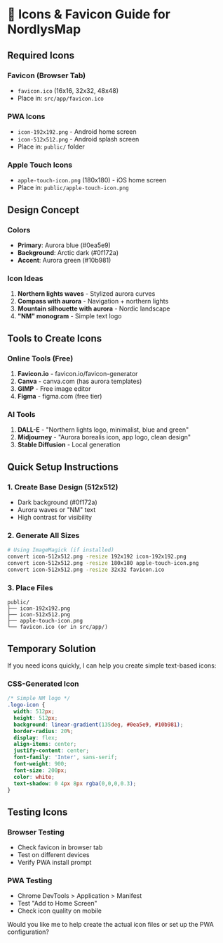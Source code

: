 # 🎨 Icons & Favicon Guide for NordlysMap

## Required Icons

### Favicon (Browser Tab)
- `favicon.ico` (16x16, 32x32, 48x48)
- Place in: `src/app/favicon.ico`

### PWA Icons
- `icon-192x192.png` - Android home screen
- `icon-512x512.png` - Android splash screen
- Place in: `public/` folder

### Apple Touch Icons
- `apple-touch-icon.png` (180x180) - iOS home screen
- Place in: `public/apple-touch-icon.png`

## Design Concept

### Colors
- **Primary**: Aurora blue (#0ea5e9)
- **Background**: Arctic dark (#0f172a)
- **Accent**: Aurora green (#10b981)

### Icon Ideas
1. **Northern lights waves** - Stylized aurora curves
2. **Compass with aurora** - Navigation + northern lights
3. **Mountain silhouette with aurora** - Nordic landscape
4. **"NM" monogram** - Simple text logo

## Tools to Create Icons

### Online Tools (Free)
1. **Favicon.io** - favicon.io/favicon-generator
2. **Canva** - canva.com (has aurora templates)
3. **GIMP** - Free image editor
4. **Figma** - figma.com (free tier)

### AI Tools
1. **DALL-E** - "Northern lights logo, minimalist, blue and green"
2. **Midjourney** - "Aurora borealis icon, app logo, clean design"
3. **Stable Diffusion** - Local generation

## Quick Setup Instructions

### 1. Create Base Design (512x512)
- Dark background (#0f172a)
- Aurora waves or "NM" text
- High contrast for visibility

### 2. Generate All Sizes
```bash
# Using ImageMagick (if installed)
convert icon-512x512.png -resize 192x192 icon-192x192.png
convert icon-512x512.png -resize 180x180 apple-touch-icon.png
convert icon-512x512.png -resize 32x32 favicon.ico
```

### 3. Place Files
```
public/
├── icon-192x192.png
├── icon-512x512.png
├── apple-touch-icon.png
└── favicon.ico (or in src/app/)
```

## Temporary Solution

If you need icons quickly, I can help you create simple text-based icons:

### CSS-Generated Icon
```css
/* Simple NM logo */
.logo-icon {
  width: 512px;
  height: 512px;
  background: linear-gradient(135deg, #0ea5e9, #10b981);
  border-radius: 20%;
  display: flex;
  align-items: center;
  justify-content: center;
  font-family: 'Inter', sans-serif;
  font-weight: 900;
  font-size: 200px;
  color: white;
  text-shadow: 0 4px 8px rgba(0,0,0,0.3);
}
```

## Testing Icons

### Browser Testing
- Check favicon in browser tab
- Test on different devices
- Verify PWA install prompt

### PWA Testing
- Chrome DevTools > Application > Manifest
- Test "Add to Home Screen"
- Check icon quality on mobile

Would you like me to help create the actual icon files or set up the PWA configuration?
